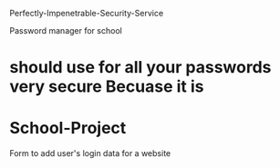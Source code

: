 Perfectly-Impenetrable-Security-Service

Password manager for school

should use for all your passwords very secure
Becuase it is
=============

# School-Project

Form to add user's login data for a website
